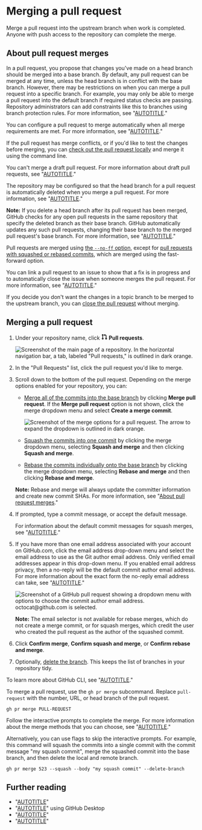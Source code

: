 # Merging a pull request

Merge a pull request into the upstream branch when work is completed. Anyone with push access to the repository can complete the merge.

## About pull request merges

In a pull request, you propose that changes you've made on a head branch should be merged into a base branch. By default, any pull request can be merged at any time, unless the head branch is in conflict with the base branch. However, there may be restrictions on when you can merge a pull request into a specific branch. For example, you may only be able to merge a pull request into the default branch if required status checks are passing. Repository administrators can add constraints like this to branches using branch protection rules. For more information, see "[AUTOTITLE](/repositories/configuring-branches-and-merges-in-your-repository/managing-protected-branches/about-protected-branches)."

You can configure a pull request to merge automatically when all merge requirements are met. For more information, see "[AUTOTITLE](/pull-requests/collaborating-with-pull-requests/incorporating-changes-from-a-pull-request/automatically-merging-a-pull-request)."

If the pull request has merge conflicts, or if you'd like to test the changes before merging, you can [check out the pull request locally](/pull-requests/collaborating-with-pull-requests/reviewing-changes-in-pull-requests/checking-out-pull-requests-locally) and merge it using the command line.

You can't merge a draft pull request. For more information about draft pull requests, see "[AUTOTITLE](/pull-requests/collaborating-with-pull-requests/proposing-changes-to-your-work-with-pull-requests/about-pull-requests#draft-pull-requests)."

The repository may be configured so that the head branch for a pull request is automatically deleted when you merge a pull request. For more information, see "[AUTOTITLE](/repositories/configuring-branches-and-merges-in-your-repository/configuring-pull-request-merges/managing-the-automatic-deletion-of-branches)."

<div class="ghd-spotlight ghd-spotlight-note border rounded-1 my-3 p-3 f5 color-border-accent-emphasis color-bg-accent">

**Note:** If you delete a head branch after its pull request has been merged, GitHub checks for any open pull requests in the same repository that specify the deleted branch as their base branch. GitHub automatically updates any such pull requests, changing their base branch to the merged pull request's base branch.
For more information, see "[AUTOTITLE](/pull-requests/collaborating-with-pull-requests/proposing-changes-to-your-work-with-pull-requests/about-branches#working-with-branches)."

</div>

Pull requests are merged using [the `--no-ff` option](https://git-scm.com/docs/git-merge#_fast_forward_merge), except for [pull requests with squashed or rebased commits](/pull-requests/collaborating-with-pull-requests/incorporating-changes-from-a-pull-request/about-pull-request-merges), which are merged using the fast-forward option.

You can link a pull request to an issue to show that a fix is in progress and to automatically close the issue when someone merges the pull request. For more information, see "[AUTOTITLE](/issues/tracking-your-work-with-issues/linking-a-pull-request-to-an-issue)."

If you decide you don't want the changes in a topic branch to be merged to the upstream branch, you can [close the pull request](/pull-requests/collaborating-with-pull-requests/incorporating-changes-from-a-pull-request/closing-a-pull-request) without merging.

## Merging a pull request

<div class="ghd-tool webui">

1. Under your repository name, click <svg version="1.1" width="16" height="16" viewBox="0 0 16 16" class="octicon octicon-git-pull-request" aria-hidden="true"><path d="M1.5 3.25a2.25 2.25 0 1 1 3 2.122v5.256a2.251 2.251 0 1 1-1.5 0V5.372A2.25 2.25 0 0 1 1.5 3.25Zm5.677-.177L9.573.677A.25.25 0 0 1 10 .854V2.5h1A2.5 2.5 0 0 1 13.5 5v5.628a2.251 2.251 0 1 1-1.5 0V5a1 1 0 0 0-1-1h-1v1.646a.25.25 0 0 1-.427.177L7.177 3.427a.25.25 0 0 1 0-.354ZM3.75 2.5a.75.75 0 1 0 0 1.5.75.75 0 0 0 0-1.5Zm0 9.5a.75.75 0 1 0 0 1.5.75.75 0 0 0 0-1.5Zm8.25.75a.75.75 0 1 0 1.5 0 .75.75 0 0 0-1.5 0Z"></path></svg> **Pull requests**.

   ![Screenshot of the main page of a repository. In the horizontal navigation bar, a tab, labeled "Pull requests," is outlined in dark orange.](/assets/images/help/repository/repo-tabs-pull-requests.png)

1. In the "Pull Requests" list, click the pull request you'd like to merge.
1. Scroll down to the bottom of the pull request. Depending on the merge options enabled for your repository, you can:

    - [Merge all of the commits into the base branch](/pull-requests/collaborating-with-pull-requests/incorporating-changes-from-a-pull-request/about-pull-request-merges) by clicking **Merge pull request**. If the **Merge pull request** option is not shown, click the merge dropdown menu and select **Create a merge commit**.

      ![Screenshot of the merge options for a pull request. The arrow to expand the dropdown is outlined in dark orange.](/assets/images/help/pull_requests/merge-pull-request-options.png)

    - [Squash the commits into one commit](/pull-requests/collaborating-with-pull-requests/incorporating-changes-from-a-pull-request/about-pull-request-merges#squash-and-merge-your-pull-request-commits) by clicking the merge dropdown menu, selecting **Squash and merge** and then clicking **Squash and merge**.

    - [Rebase the commits individually onto the base branch](/pull-requests/collaborating-with-pull-requests/incorporating-changes-from-a-pull-request/about-pull-request-merges#rebase-and-merge-your-pull-request-commits) by clicking the merge dropdown menu, selecting **Rebase and merge** and then clicking **Rebase and merge**.

    <div class="ghd-spotlight ghd-spotlight-note border rounded-1 my-3 p-3 f5 color-border-accent-emphasis color-bg-accent">

    **Note:** Rebase and merge will always update the committer information and create new commit SHAs. For more information, see "[About pull request merges](/articles/about-pull-request-merges#rebase-and-merge-your-pull-request-commits)."

    </div>
1. If prompted, type a commit message, or accept the default message.

   For information about the default commit messages for squash merges, see "[AUTOTITLE](/pull-requests/collaborating-with-pull-requests/incorporating-changes-from-a-pull-request/about-pull-request-merges#merge-message-for-a-squash-merge)."

1. If you have more than one email address associated with your account on GitHub.com, click the email address drop-down menu and select the email address to use as the Git author email address. Only verified email addresses appear in this drop-down menu. If you enabled email address privacy, then a no-reply will be the default commit author email address.  For more information about the exact form the no-reply email address can take, see "[AUTOTITLE](/account-and-profile/setting-up-and-managing-your-personal-account-on-github/managing-email-preferences/setting-your-commit-email-address)."

    ![Screenshot of a GitHub pull request showing a dropdown menu with options to choose the commit author email address. octocat@github.com is selected.](/assets/images/help/repository/choose-commit-email-address.png)

   <div class="ghd-spotlight ghd-spotlight-note border rounded-1 my-3 p-3 f5 color-border-accent-emphasis color-bg-accent">

   **Note:** The email selector is not available for rebase merges, which do not create a merge commit, or for squash merges, which credit the user who created the pull request as the author of the squashed commit.

   </div>
1. Click **Confirm merge**, **Confirm squash and merge**, or **Confirm rebase and merge**.
1. Optionally, [delete the branch](/repositories/configuring-branches-and-merges-in-your-repository/managing-branches-in-your-repository/deleting-and-restoring-branches-in-a-pull-request). This keeps the list of branches in your repository tidy.

</div>

<div class="ghd-tool cli">

<div class="ghd-spotlight ghd-spotlight-note border rounded-1 my-3 p-3 f5 color-border-accent-emphasis color-bg-accent">

To learn more about GitHub CLI, see "[AUTOTITLE](/github-cli/github-cli/about-github-cli)."

</div>

To merge a pull request, use the `gh pr merge` subcommand. Replace `pull-request` with the number, URL, or head branch of the pull request.

```shell
gh pr merge PULL-REQUEST
```

Follow the interactive prompts to complete the merge. For more information about the merge methods that you can choose, see "[AUTOTITLE](/pull-requests/collaborating-with-pull-requests/incorporating-changes-from-a-pull-request/about-pull-request-merges)."

Alternatively, you can use flags to skip the interactive prompts. For example, this command will squash the commits into a single commit with the commit message "my squash commit", merge the squashed commit into the base branch, and then delete the local and remote branch.

```shell
gh pr merge 523 --squash --body "my squash commit" --delete-branch
```

</div>

## Further reading

- "[AUTOTITLE](/pull-requests/collaborating-with-pull-requests/incorporating-changes-from-a-pull-request/reverting-a-pull-request)"
- "[AUTOTITLE](/desktop/keeping-your-local-repository-in-sync-with-github/syncing-your-branch)" using GitHub Desktop
- "[AUTOTITLE](/pull-requests/collaborating-with-pull-requests/incorporating-changes-from-a-pull-request/about-pull-request-merges)"
- "[AUTOTITLE](/pull-requests/collaborating-with-pull-requests/addressing-merge-conflicts)"
